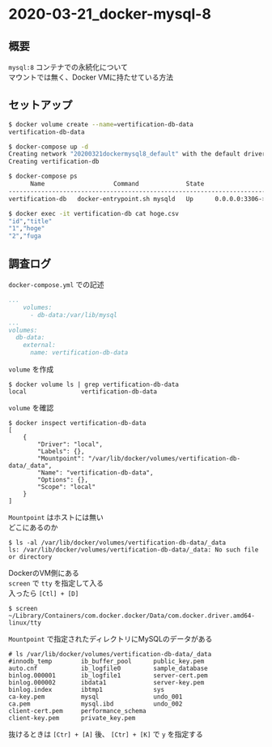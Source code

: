# 2020-03-21_docker-mysql-8

## 概要

`mysql:8` コンテナでの永続化について  
マウントでは無く、Docker VMに持たせている方法  

## セットアップ

```bash
$ docker volume create --name=vertification-db-data
vertification-db-data

$ docker-compose up -d
Creating network "20200321dockermysql8_default" with the default driver
Creating vertification-db

$ docker-compose ps
      Name                   Command             State                 Ports
------------------------------------------------------------------------------------------
vertification-db   docker-entrypoint.sh mysqld   Up      0.0.0.0:3306->3306/tcp, 33060/tcp

$ docker exec -it vertification-db cat hoge.csv
"id","title"
"1","hoge"
"2","fuga

```

## 調査ログ

`docker-compose.yml` での記述

```yml
...
    volumes:
      - db-data:/var/lib/mysql
...
volumes:
  db-data:
    external:
      name: vertification-db-data
```

`volume` を作成

```
$ docker volume ls | grep vertification-db-data
local               vertification-db-data
```

`volume` を確認

```
$ docker inspect vertification-db-data
[
    {
        "Driver": "local",
        "Labels": {},
        "Mountpoint": "/var/lib/docker/volumes/vertification-db-data/_data",
        "Name": "vertification-db-data",
        "Options": {},
        "Scope": "local"
    }
]
```

`Mountpoint` はホストには無い  
どこにあるのか  

```
$ ls -al /var/lib/docker/volumes/vertification-db-data/_data
ls: /var/lib/docker/volumes/vertification-db-data/_data: No such file or directory
```

DockerのVM側にある  
`screen` で `tty` を指定して入る  
入ったら `[Ctl] + [D]`

```
$ screen ~/Library/Containers/com.docker.docker/Data/com.docker.driver.amd64-linux/tty 
```

`Mountpoint` で指定されたディレクトリにMySQLのデータがある

```
# ls /var/lib/docker/volumes/vertification-db-data/_data
#innodb_temp        ib_buffer_pool      public_key.pem
auto.cnf            ib_logfile0         sample_database
binlog.000001       ib_logfile1         server-cert.pem
binlog.000002       ibdata1             server-key.pem
binlog.index        ibtmp1              sys
ca-key.pem          mysql               undo_001
ca.pem              mysql.ibd           undo_002
client-cert.pem     performance_schema
client-key.pem      private_key.pem

```

抜けるときは `[Ctr] + [A]` 後、 `[Ctr] + [K]` で `y` を指定する
